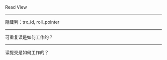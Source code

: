 Read View



-------------------------------------------------------------




隐藏列：trx_id, roll_pointer



-------------------------------------------------------------


可重复读是如何工作的？



-------------------------------------------------------------


读提交是如何工作的？